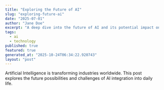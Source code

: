 ```yaml
---
title: "Exploring the Future of AI"
slug: "exploring-future-ai"
date: "2025-07-01"
author: "Jane Doe"
excerpt: "A deep dive into the future of AI and its potential impact on various sectors."
tags:
  - ai
  - technology
published: true
featured: true
generated_at: "2025-10-24T06:34:22.920743"
layout: "post"
---
```


Artificial Intelligence is transforming industries worldwide. This post explores the future possibilities and challenges of AI integration into daily life.